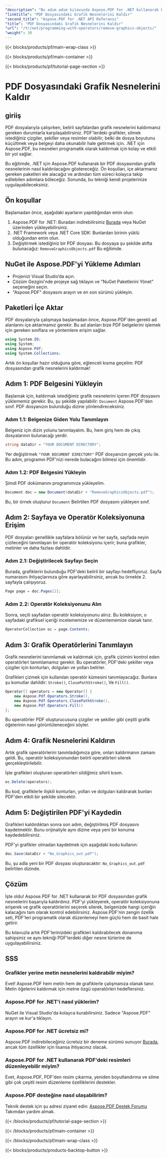 ```yaml
---
"description": "Bu adım adım kılavuzda Aspose.PDF for .NET kullanarak bir PDF dosyasından grafik nesnelerinin nasıl kaldırılacağını öğrenin. PDF düzenleme görevlerinizi basitleştirin."
"linktitle": "PDF Dosyasındaki Grafik Nesnelerini Kaldır"
"second_title": "Aspose.PDF for .NET API Referansı"
"title": "PDF Dosyasındaki Grafik Nesnelerini Kaldır"
"url": "/tr/net/programming-with-operators/remove-graphics-objects/"
"weight": 30
---
```


{{< blocks/products/pf/main-wrap-class >}}

{{< blocks/products/pf/main-container >}}

{{< blocks/products/pf/tutorial-page-section >}}

# PDF Dosyasındaki Grafik Nesnelerini Kaldır

## giriiş

PDF dosyalarıyla çalışırken, belirli sayfalardan grafik nesnelerini kaldırmanız gereken durumlarla karşılaşabilirsiniz. PDF'lerdeki grafikler, silmek istediğiniz çizgiler, şekiller veya resimler olabilir; belki de dosya boyutunu küçültmek veya belgeyi daha okunabilir hale getirmek için. .NET için Aspose.PDF, bu nesneleri programatik olarak kaldırmak için kolay ve etkili bir yol sağlar.

Bu eğitimde, .NET için Aspose.PDF kullanarak bir PDF dosyasından grafik nesnelerinin nasıl kaldırılacağını göstereceğiz. Ön koşulları, içe aktarmanız gereken paketleri ele alacağız ve ardından tüm süreci kolayca takip edilebilen adımlara böleceğiz. Sonunda, bu tekniği kendi projelerinize uygulayabileceksiniz.

## Ön koşullar

Başlamadan önce, aşağıdaki ayarların yapıldığından emin olun:

1. Aspose.PDF for .NET: Buradan indirebilirsiniz [Burada](https://releases.aspose.com/pdf/net/) veya NuGet üzerinden yükleyebilirsiniz.
2. .NET Framework veya .NET Core SDK: Bunlardan birinin yüklü olduğundan emin olun.
3. Değiştirmek istediğiniz bir PDF dosyası. Bu dosyaya şu şekilde atıfta bulunacağız: `RemoveGraphicsObjects.pdf` Bu eğitimde.

## NuGet ile Aspose.PDF'yi Yükleme Adımları

- Projenizi Visual Studio’da açın.
- Çözüm Gezgini'nde projeye sağ tıklayın ve "NuGet Paketlerini Yönet" seçeneğini seçin.
- "Aspose.PDF" dosyasını arayın ve en son sürümü yükleyin.
  
## Paketleri İçe Aktar

PDF dosyalarıyla çalışmaya başlamadan önce, Aspose.PDF'den gerekli ad alanlarını içe aktarmamız gerekir. Bu ad alanları bize PDF belgelerini işlemek için gereken sınıflara ve yöntemlere erişim sağlar.

```csharp
using System.IO;
using System;
using Aspose.Pdf;
using System.Collections;
```

Artık ön koşullar hazır olduğuna göre, eğlenceli kısma geçelim: PDF dosyasından grafik nesnelerini kaldırmak!

## Adım 1: PDF Belgesini Yükleyin

Başlamak için, kaldırmak istediğimiz grafik nesnelerini içeren PDF dosyasını yüklememiz gerekir. Bu, şu şekilde yapılabilir: `Document` Aspose.PDF'den sınıf. PDF dosyanızın bulunduğu dizine yönlendireceksiniz.

### Adım 1.1: Belgenize Giden Yolu Tanımlayın

Belgeniz için dizin yolunu tanımlayalım. Bu, hem giriş hem de çıkış dosyalarının bulunacağı yerdir.

```csharp
string dataDir = "YOUR DOCUMENT DIRECTORY";
```

Yer değiştirmek `"YOUR DOCUMENT DIRECTORY"` PDF dosyanızın gerçek yolu ile. Bu adım, programın PDF'nizi nerede bulacağını bilmesi için önemlidir.

### Adım 1.2: PDF Belgesini Yükleyin

Şimdi PDF dokümanını programımıza yükleyelim.

```csharp
Document doc = new Document(dataDir + "RemoveGraphicsObjects.pdf");
```

Bu, bir örnek oluşturur `Document` Belirtilen PDF dosyasını yükleyen sınıf.

## Adım 2: Sayfaya ve Operatör Koleksiyonuna Erişim

PDF dosyaları genellikle sayfalara bölünür ve her sayfa, sayfada neyin çizileceğini tanımlayan bir operatör koleksiyonu içerir; buna grafikler, metinler ve daha fazlası dahildir.

### Adım 2.1: Değiştirilecek Sayfayı Seçin

Burada, grafiklerin bulunduğu PDF'deki belirli bir sayfayı hedefliyoruz. Sayfa numarasını ihtiyaçlarınıza göre ayarlayabilirsiniz, ancak bu örnekte 2. sayfayla çalışıyoruz.

```csharp
Page page = doc.Pages[2];
```

### Adım 2.2: Operatör Koleksiyonunu Alın

Sonra, seçili sayfadan operatör koleksiyonunu alırız. Bu koleksiyon, o sayfadaki grafiksel içeriği incelememize ve düzenlememize olanak tanır.

```csharp
OperatorCollection oc = page.Contents;
```

## Adım 3: Grafik Operatörlerini Tanımlayın

Grafik nesnelerini tanımlamak ve kaldırmak için, grafik çizimini kontrol eden operatörleri tanımlamamız gerekir. Bu operatörler, PDF'deki şekiller veya çizgiler için konturları, dolguları ve yolları belirler.

Grafikleri çizmek için kullanılan operatör kümesini tanımlayacağız. Bunlara şu komutlar dahildir: `Stroke()`, `ClosePathStroke()`, Ve `Fill()`.

```csharp
Operator[] operators = new Operator[] {
    new Aspose.Pdf.Operators.Stroke(),
    new Aspose.Pdf.Operators.ClosePathStroke(),
    new Aspose.Pdf.Operators.Fill()
};
```

Bu operatörler PDF oluşturucusuna çizgiler ve şekiller gibi çeşitli grafik öğelerinin nasıl görüntüleneceğini söyler.

## Adım 4: Grafik Nesnelerini Kaldırın

Artık grafik operatörlerini tanımladığımıza göre, onları kaldırmanın zamanı geldi. Bu, operatör koleksiyonundan belirli operatörleri silerek gerçekleştirilebilir.

İşte grafikleri oluşturan operatörleri sildiğimiz sihirli kısım.

```csharp
oc.Delete(operators);
```

Bu kod, grafiklerle ilişkili konturları, yolları ve dolguları kaldırarak bunları PDF'den etkili bir şekilde silecektir.

## Adım 5: Değiştirilen PDF'yi Kaydedin

Grafikleri kaldırdıktan sonra son adım, değiştirilmiş PDF dosyasını kaydetmektir. Bunu orijinaliyle aynı dizine veya yeni bir konuma kaydedebilirsiniz.

PDF'yi grafikler olmadan kaydetmek için aşağıdaki kodu kullanın:

```csharp
doc.Save(dataDir + "No_Graphics_out.pdf");
```

Bu, şu adla yeni bir PDF dosyası oluşturacaktır: `No_Graphics_out.pdf` belirtilen dizinde.

## Çözüm

İşte oldu! Aspose.PDF for .NET kullanarak bir PDF dosyasından grafik nesnelerini başarıyla kaldırdınız. PDF'yi yükleyerek, operatör koleksiyonuna erişerek ve grafik operatörlerini seçerek silerek, belgenizde hangi içeriğin kalacağını tam olarak kontrol edebilirsiniz. Aspose.PDF'nin zengin özellik seti, PDF'leri programatik olarak düzenlemeyi hem güçlü hem de basit hale getirir.

Bu kılavuzla artık PDF'lerinizdeki grafikleri kaldırabilecek donanıma sahipsiniz ve aynı tekniği PDF'lerdeki diğer nesne türlerine de uygulayabilirsiniz.

## SSS

### Grafikler yerine metin nesnelerini kaldırabilir miyim?

Evet! Aspose.PDF hem metin hem de grafiklerle çalışmanıza olanak tanır. Metin öğelerini kaldırmak için metne özgü operatörleri hedeflersiniz.

### Aspose.PDF for .NET'i nasıl yüklerim?

NuGet ile Visual Studio'da kolayca kurabilirsiniz. Sadece "Aspose.PDF" arayın ve kur'a tıklayın.

### Aspose.PDF for .NET ücretsiz mi?

Aspose.PDF indirebileceğiniz ücretsiz bir deneme sürümü sunuyor [Burada](https://releases.aspose.com/), ancak tüm özellikler için lisansa ihtiyacınız olacak.

### Aspose.PDF for .NET kullanarak PDF'deki resimleri düzenleyebilir miyim?

Evet, Aspose.PDF, PDF'den resim çıkarma, yeniden boyutlandırma ve silme gibi çok çeşitli resim düzenleme özelliklerini destekler.

### Aspose.PDF desteğine nasıl ulaşabilirim?

Teknik destek için şu adresi ziyaret edin: [Aspose.PDF Destek Forumu](https://forum.aspose.com/c/pdf/10) Takımdan yardım almak.

{{< /blocks/products/pf/tutorial-page-section >}}

{{< /blocks/products/pf/main-container >}}

{{< /blocks/products/pf/main-wrap-class >}}

{{< blocks/products/products-backtop-button >}}